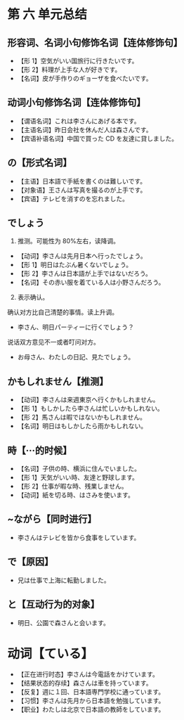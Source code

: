 # 第 六 单元总结

## 形容词、名词小句修饰名词【连体修饰句】

- 【形 1】空気がいい国旅行に行きたいです。
- 【形 2】料理が上手な人が好きです。
- 【名词】皮が手作りのギョーザを食べたいです。

## 动词小句修饰名词【连体修饰句】

- 【谓语名词】これは李さんにあげる本です。
- 【主语名词】昨日会社を休んだ人は森さんです。
- 【宾语补语名词】中国で買った CD を友達に貸しました。

## の【形式名词】

- 【主语】日本語で手紙を書くのは難しいです。
- 【对象语】王さんは写真を撮るのが上手です。
- 【宾语】テレビを消すのを忘れました。

## でしょう

1. 推测。可能性为 80%左右，读降调。

- 【动词】李さんは先月日本へ行ったでしょう。
- 【形 1】明日はたぶん暑くないでしょう。
- 【形 2】李さんは日本語が上手ではないだろう。
- 【名词】その赤い服を着ている人は小野さんだろう。

2. 表示确认。

确认对方比自己清楚的事情。读上升调。

- 李さん、明日パーティーに行くでしょう？

说话双方意见不一或者叮问对方。

- お母さん、わたしの日記、見たでしょう。

## かもしれません【推测】

- 【动词】李さんは来週東京へ行くかもしれません。
- 【形 1】もしかしたら李さんは忙しいかもしれない。
- 【形 2】馬さんは暇ではないかもしれません。
- 【名词】明日はもしかしたら雨かもしれない。

## 時【···的时候】

- 【名词】子供の時、横浜に住んでいました。
- 【形 1】天気がいい時、友達と野球します。
- 【形 2】仕事が暇な時、残業しません。
- 【动词】紙を切る時、はさみを使います。

## ~ながら【同时进行】

- 李さんはテレビを皆から食事をしています。

## で【原因】

- 兄は仕事で上海に転勤しました。

## と【互动行为的对象】

- 明日、公園で森さんと会います。

# 动词【ている】

- 【正在进行时态】李さんは今電話をかけています。
- 【结果状态的存续】森さんは車を持っています。
- 【反复】週に１回、日本語専門学校に通っています。
- 【习惯】李さんは先月から日本語を勉強しています。
- 【职业】わたしは北京で日本語の教師をしています。
